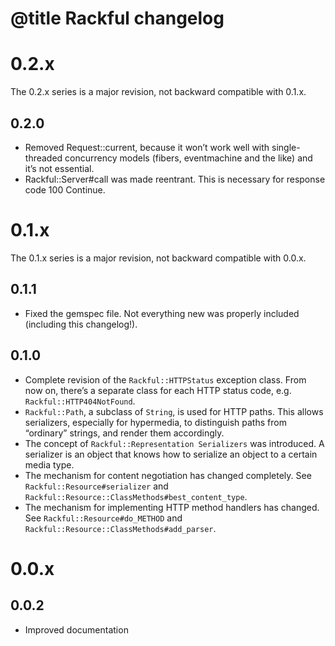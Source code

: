 # @title Rackful changelog

0.2.x
=====
The 0.2.x series is a major revision, not backward compatible with 0.1.x.

0.2.0
-----
*   Removed Request::current, because it won’t work well with single-threaded
    concurrency models (fibers, eventmachine and the like) and it’s not essential.
*   Rackful::Server#call was made reentrant. This is necessary for response code
    100 Continue.

0.1.x
=====
The 0.1.x series is a major revision, not backward compatible with 0.0.x.

0.1.1
-----
*   Fixed the gemspec file. Not everything new was properly included (including
    this changelog!).

0.1.0
-----
*   Complete revision of the `Rackful::HTTPStatus` exception class. From now on, there’s
    a separate class for each HTTP status code, e.g. `Rackful::HTTP404NotFound`.
*   `Rackful::Path`, a subclass of `String`, is used for HTTP paths. This allows
    serializers, especially for hypermedia, to distinguish paths from “ordinary”
    strings, and render them accordingly.
*   The concept of `Rackful::Representation Serializers` was introduced. A serializer
    is an object that knows how to serialize an object to a certain media type.
*   The mechanism for content negotiation has changed completely. See
    `Rackful::Resource#serializer` and `Rackful::Resource::ClassMethods#best_content_type`.
*   The mechanism for implementing HTTP method handlers has changed. See
    `Rackful::Resource#do_METHOD` and `Rackful::Resource::ClassMethods#add_parser`.

0.0.x
=====

0.0.2
-----
*   Improved documentation